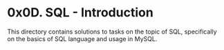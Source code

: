 # 0x0D. SQL - Introduction

This directory contains solutions to tasks on the topic of SQL, specifically on the basics of SQL language and usage in MySQL.
